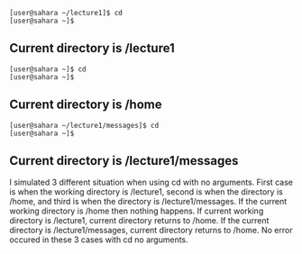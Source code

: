     [user@sahara ~/lecture1]$ cd
    [user@sahara ~]$
Current directory is /lecture1
---------------------------------
    [user@sahara ~]$ cd
    [user@sahara ~]$
Current directory is /home
---------------------------------
    [user@sahara ~/lecture1/messages]$ cd
    [user@sahara ~]$
Current directory is /lecture1/messages
---------------------------------
I simulated 3 different situation when using cd with no arguments. First case is when the working directory is /lecture1, second is when the directory is /home, and third is when the directory is /lecture1/messages.
If the current working directory is /home then nothing happens. If current working directory is /lecture1, current directory returns to /home. If the current directory is /lecture1/messages, current directory returns to /home. No error occured in these 3 cases with cd no arguments.


